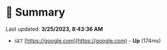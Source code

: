 # 📖 Summary
Last updated: **3/25/2023, 8:43:36 AM**

- `GET` [https://google.com](https://google.com) - **Up** (174ms)
